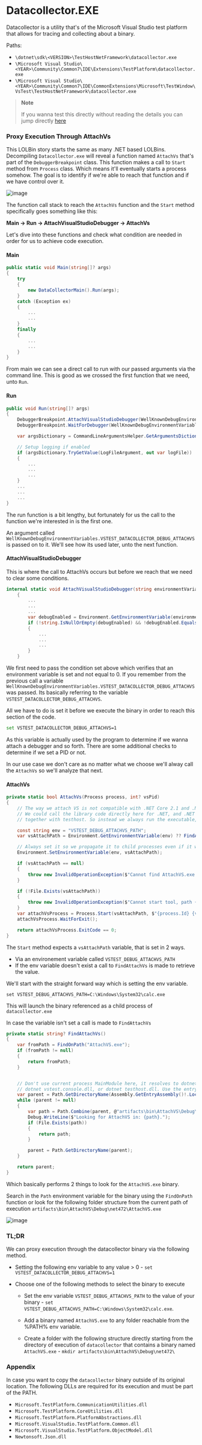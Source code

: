 # Datacollector.EXE

Datacollector is a utility that's of the Microsoft Visual Studio test platform that allows for tracing and collecting about a binary.

Paths:

- `\dotnet\sdk\<VERSION>\TestHostNetFramework\datacollector.exe`
- `\Microsoft Visual Studio\<YEAR>\Community\Common7\IDE\Extensions\TestPlatform\datacollector.exe`
- `\Microsoft Visual Studio\<YEAR>\Community\Common7\IDE\CommonExtensions\Microsoft\TestWindow\VsTest\TestHostNetFramework\datacollector.exe`

> **Note**
>
> If you wanna test this directly without reading the details you can jump directly [here](#tldr)

### Proxy Execution Through AttachVs

This LOLBin story starts the same as many .NET based LOLBins. Decompiling `Datacollector.exe` will reveal a function named `AttachVs` that's part of the `DebuggerBreakpoint` class. This function makes a call to `Start` method from `Process` class. Which means it'll eventually starts a process somehow. The goal is to identify if we're able to reach that function and if we have control over it.

![image](https://github.com/nasbench/Misc-Research/assets/8741929/47d131ba-b043-4c4b-bada-fb5565e11bea)

The function call stack to reach the `AttachVs` function and the `Start` method specifically goes something like this:

**Main -> Run -> AttachVisualStudioDebugger -> AttachVs**

Let's dive into these functions and check what condition are needed in order for us to achieve code execution.

#### Main

```c#
public static void Main(string[]? args)
{
    try
    {
        new DataCollectorMain().Run(args);
    }
    catch (Exception ex)
    {
        ...
        ...
    }
    finally
    {
        ...
        ...
    }
}
```

From main we can see a direct call to run with our passed arguments via the command line. This is good as we crossed the first function that we need, unto `Run`.

#### Run

```c#
public void Run(string[]? args)
{
    DebuggerBreakpoint.AttachVisualStudioDebugger(WellKnownDebugEnvironmentVariables.VSTEST_DATACOLLECTOR_DEBUG_ATTACHVS);
    DebuggerBreakpoint.WaitForDebugger(WellKnownDebugEnvironmentVariables.VSTEST_DATACOLLECTOR_DEBUG);

    var argsDictionary = CommandLineArgumentsHelper.GetArgumentsDictionary(args);

    // Setup logging if enabled
    if (argsDictionary.TryGetValue(LogFileArgument, out var logFile))
    {
        ...
        ...
        ...
    }
    ...
    ...
    ...
}
```

The run function is a bit lengthy, but fortunately for us the call to the function we're interested in is the first one.

An argument called `WellKnownDebugEnvironmentVariables.VSTEST_DATACOLLECTOR_DEBUG_ATTACHVS` is passed on to it. We'll see how its used later, unto the next function.

#### AttachVisualStudioDebugger

This is where the call to AttachVs occurs but before we reach that we need to clear some conditions.

```c#
internal static void AttachVisualStudioDebugger(string environmentVariable)
    {
        ...
        ...
        ...
        var debugEnabled = Environment.GetEnvironmentVariable(environmentVariable);
        if (!string.IsNullOrEmpty(debugEnabled) && !debugEnabled.Equals("0", StringComparison.Ordinal))
        {
            ...
            ...
            ...
        }
    }
```

We first need to pass the condition set above which verifies that an environment variable is set and not equal to 0. If you remember from the previous call a variable `WellKnownDebugEnvironmentVariables.VSTEST_DATACOLLECTOR_DEBUG_ATTACHVS` was passed. Its basically referring to the variable `VSTEST_DATACOLLECTOR_DEBUG_ATTACHVS`.

All we have to do is set it before we execute the binary in order to reach this section of the code.

```bash
set VSTEST_DATACOLLECTOR_DEBUG_ATTACHVS=1
```

As this variable is actually used by the program to determine if we wanna attach a debugger and so forth. There are some additional checks to determine if we set a PID or not. 

In our use case we don't care as no matter what we choose we'll alway call the `AttachVs` so we'll analyze that next.

#### AttachVs

```c#
private static bool AttachVs(Process process, int? vsPid)
{
    // The way we attach VS is not compatible with .NET Core 2.1 and .NET Core 3.1, but works in .NET Framework and .NET.
    // We could call the library code directly here for .NET, and .NET Framework, but then we would also need to package it
    // together with testhost. So instead we always run the executable, and pass path to it using env variable.

    const string env = "VSTEST_DEBUG_ATTACHVS_PATH";
    var vsAttachPath = Environment.GetEnvironmentVariable(env) ?? FindAttachVs();

    // Always set it so we propagate it to child processes even if it was not previously set.
    Environment.SetEnvironmentVariable(env, vsAttachPath);

    if (vsAttachPath == null)
    {
        throw new InvalidOperationException($"Cannot find AttachVS.exe tool.");
    }

    if (!File.Exists(vsAttachPath))
    {
        throw new InvalidOperationException($"Cannot start tool, path {vsAttachPath} does not exist.");
    }
    var attachVsProcess = Process.Start(vsAttachPath, $"{process.Id} {vsPid}");
    attachVsProcess.WaitForExit();

    return attachVsProcess.ExitCode == 0;
}
```

The `Start` method expects a `vsAttachPath` variable, that is set in 2 ways.

- Via an environement variable called `VSTEST_DEBUG_ATTACHVS_PATH`
- If the env variable doesn't exist a call to `FindAttachVs` is made to retrieve the value.

We'll start with the straight forward way which is setting the env variable.

```
set VSTEST_DEBUG_ATTACHVS_PATH=C:\Windows\System32\calc.exe
```

This will launch the binary referenced as a child process of `datacollector.exe`

In case the variable isn't set a call is made to `FindAttachVs`

```c#
private static string? FindAttachVs()
{
    var fromPath = FindOnPath("AttachVS.exe");
    if (fromPath != null)
    {
        return fromPath;
    }


    // Don't use current process MainModule here, it resolves to dotnet if you invoke
    // dotnet vstest.console.dll, or dotnet testhost.dll. Use the entry assembly instead.
    var parent = Path.GetDirectoryName(Assembly.GetEntryAssembly()!.Location);
    while (parent != null)
    {
        var path = Path.Combine(parent, @"artifacts\bin\AttachVS\Debug\net472\AttachVS.exe");
        Debug.WriteLine($"Looking for AttachVS in: {path}.");
        if (File.Exists(path))
        {
            return path;
        }

        parent = Path.GetDirectoryName(parent);
    }

    return parent;
}
```

Which basically performs 2 things to look for the `AttachVS.exe` binary.

Search in the `Path` environment variable for the binary using the `FindOnPath` function or look for the following folder structure from the current path of execution `artifacts\bin\AttachVS\Debug\net472\AttachVS.exe`

![image](https://github.com/nasbench/Misc-Research/assets/8741929/cc4d1778-a2d0-45a4-9e6c-581a01885a02)

### TL;DR

We can proxy execution through the datacollector binary via the following method.

- Setting the following env variable to any value > 0 - `set VSTEST_DATACOLLECTOR_DEBUG_ATTACHVS=1`

- Choose one of the following methods to select the binary to execute
    - Set the env variable `VSTEST_DEBUG_ATTACHVS_PATH` to the value of your binary - `set VSTEST_DEBUG_ATTACHVS_PATH=C:\Windows\System32\calc.exe`.

    - Add a binary named `AttachVS.exe` to any folder reachable from the %PATH% env variable.
    
    - Create a folder with the following structure directly starting from the directory of execution of `datacollector` that contains a binary named `AttachVS.exe` - `mkdir artifacts\bin\AttachVS\Debug\net472\`

### Appendix

In case you want to copy the `datacollector` binary outside of its original location. The following DLLs are required for its execution and must be part of the PATH.

- `Microsoft.TestPlatform.CommunicationUtilities.dll`
- `Microsoft.TestPlatform.CoreUtilities.dll`
- `Microsoft.TestPlatform.PlatformAbstractions.dll`
- `Microsoft.VisualStudio.TestPlatform.Common.dll`
- `Microsoft.VisualStudio.TestPlatform.ObjectModel.dll`
- `Newtonsoft.Json.dll`
